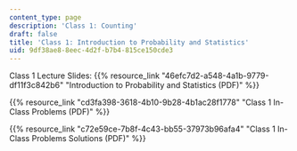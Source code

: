 ```yaml
---
content_type: page
description: 'Class 1: Counting'
draft: false
title: 'Class 1: Introduction to Probability and Statistics'
uid: 9df38ae8-8eec-4d2f-b7b4-815ce150cde3
---
```

Class 1 Lecture Slides: {{% resource_link "46efc7d2-a548-4a1b-9779-df11f3c842b6" "Introduction to Probability and Statistics (PDF)" %}}

{{% resource_link "cd3fa398-3618-4b10-9b28-4b1ac28f1778" "Class 1 In-Class Problems (PDF)" %}}

{{% resource_link "c72e59ce-7b8f-4c43-bb55-37973b96afa4" "Class 1 In-Class Problems Solutions (PDF)" %}}
